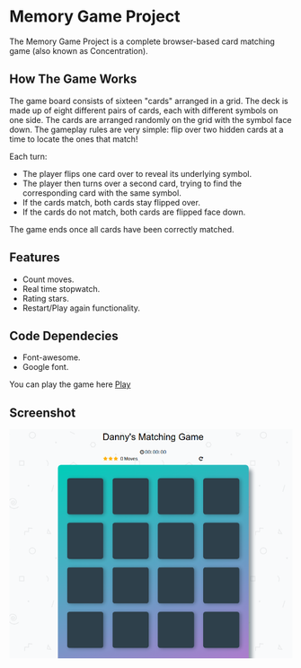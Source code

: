 # Memory Game Project

The Memory Game Project is a complete browser-based card matching game (also known as Concentration).

## How The Game Works

The game board consists of sixteen "cards" arranged in a grid. The deck is made up of eight different pairs of cards, each with different symbols on one side. The cards are arranged randomly on the grid with the symbol face down. The gameplay rules are very simple: flip over two hidden cards at a time to locate the ones that match!

Each turn:

- The player flips one card over to reveal its underlying symbol.
- The player then turns over a second card, trying to find the corresponding card with the same symbol.
- If the cards match, both cards stay flipped over.
- If the cards do not match, both cards are flipped face down.

The game ends once all cards have been correctly matched.

## Features

- Count moves.
- Real time stopwatch.
- Rating stars.
- Restart/Play again functionality.

## Code Dependecies

- Font-awesome.
- Google font.

You can play the game here [Play](https://danielotieno.github.io/fend-project-memory-game/ "Memory Game")

## Screenshot

![Memory Game](/img/gm.png)

